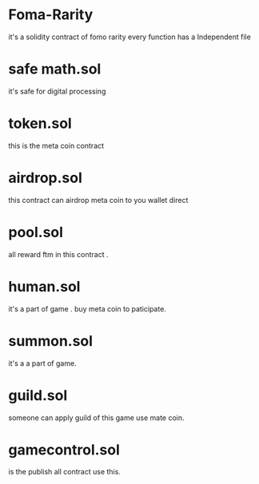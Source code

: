 # Foma-Rarity
it's a solidity contract of fomo rarity
every function has a Independent file

# safe math.sol
it's safe for digital processing

# token.sol
this is the meta coin contract


# airdrop.sol
this contract can airdrop meta coin to you wallet direct


# pool.sol
all reward ftm in this contract .

# human.sol
it's a part of game . buy meta coin to paticipate.

# summon.sol
it's a a part of game. 

# guild.sol
someone can apply guild of this game use mate coin.

# gamecontrol.sol
is the publish all contract use this.
